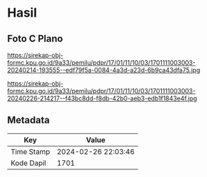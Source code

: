 # Hasil

## Foto C Plano

https://sirekap-obj-formc.kpu.go.id/9a33/pemilu/pdpr/17/01/11/10/03/1701111003003-20240214-193555--edf79f5a-0084-4a3d-a23d-6b9ca43dfa75.jpg

https://sirekap-obj-formc.kpu.go.id/9a33/pemilu/pdpr/17/01/11/10/03/1701111003003-20240226-214217--f43bc8dd-f8db-42b0-aeb3-edb1f1843e4f.jpg


## Metadata

| Key        | Value               |
| ---------- | ------------------- |
| Time Stamp | 2024-02-26 22:03:46 |
| Kode Dapil | 1701                |




